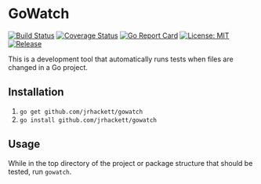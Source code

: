# GoWatch

[![Build Status](https://travis-ci.org/jrhackett/gowatch.svg?branch=master&service=github)](https://travis-ci.org/jrhackett/gowatch)
[![Coverage Status](https://coveralls.io/repos/github/jrhackett/gowatch/badge.svg?branch=master&service=github)](https://coveralls.io/github/jrhackett/gowatch?branch=master)
[![Go Report Card](https://goreportcard.com/badge/github.com/jrhackett/gowatch)](https://goreportcard.com/report/github.com/jrhackett/gowatch)
[![License: MIT](https://img.shields.io/badge/License-MIT-yellow.svg)](https://opensource.org/licenses/MIT)
[![Release](https://img.shields.io/github/release/jrhackett/gowatch.svg)](https://github.com/jrhackett/gowatch/releases/latest)

This is a development tool that automatically runs tests when files are changed in a Go project.

## Installation

1. `go get github.com/jrhackett/gowatch`
2. `go install github.com/jrhackett/gowatch` 

## Usage

While in the top directory of the project or package structure that should be tested, run `gowatch`.
